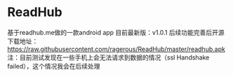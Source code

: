 # ReadHub
基于readhub.me做的一款android app
目前最新版：v1.0.1
后续功能完善后开源
下载地址：https://raw.githubusercontent.com/ragerous/ReadHub/master/readhub.apk
注：目前测试发现在一些手机上会无法请求到数据的情况（ssl Handshake failed），这个情况我会在后续处理

